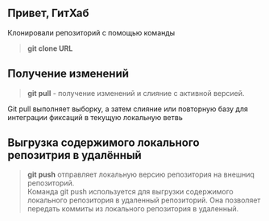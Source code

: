 ## Привет, ГитХаб
Клонировали репозиторий с помощью команды 

> **git clone URL**

## Получение изменений
> **git pull** - получение изменений и слияние с активной версией.  

Git pull выполняет выборку, а затем слияние или повторную базу для интеграции фиксаций в текущую локальную ветвь
## Выгрузка содержимого локального репозитрия в удалённый
> **git push**  отправляет локальную версию репозитория на внешниq репозиторий.  
Команда git push используется для выгрузки содержимого локального репозитория в удаленный репозиторий. Она позволяет передать коммиты из локального репозитория в удаленный.